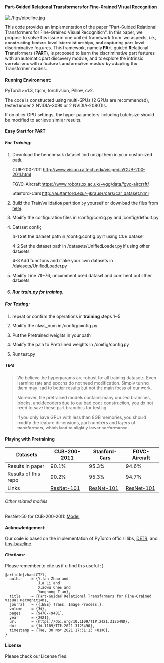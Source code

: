 #### Part-Guided Relational Transformers for Fine-Grained Visual Recognition

![./figs/pipeline.jpg]()

This code provides an implementation of the paper "Part-Guided Relational Transformers for Fine-Grained Visual Recognition".  In this paper, we propose to solve this issue in one unified framework from two aspects, i.e., constructing feature-level interrelationships, and capturing part-level discriminative features. This framework, namely **PA**rt-guided **R**elational **T**ransformers (**PART**), is proposed to learn the discriminative part features with an automatic part discovery module, and to explore the intrinsic correlations with a feature transformation module by adapting the Transformer models.

#### Running Environment:

PyTorch>=1.3, tqdm, torchvsion, Pillow, cv2.

The code is constructed using multi-GPUs (2 GPUs are recommended), tested under 2 NVIDIA-3090 or 2 NVIDIA-2080TIs.

If on other GPU settings, the hyper parameters including batchsize should be modified to achieve similar results.

#### Easy Start for PART

##### For Training:

1. Download the benchmark dataset and unzip them in your customized path.

   CUB-200-2011 http://www.vision.caltech.edu/visipedia/CUB-200-2011.html

   FGVC-Aircraft https://www.robots.ox.ac.uk/~vgg/data/fgvc-aircraft/

   Stanford-Cars http://ai.stanford.edu/~jkrause/cars/car_dataset.html

2. Build the Train/validation partition by yourself or download the files from [here](http://cvteam.net/projects/2021/Gard/dataset_split.zip). 

3. Modify the configuration files in /config/config.py and /config/default.py

4. Dataset config

   4-1 Set the dataset path in /config/config.py  if using CUB dataset

   4-2 Set  the dataset path in /datasets/UnifiedLoader.py if using other datasets

   4-3 Add functions and make your own datasets in  /datasets/UnifiedLoader.py

5. Modify Line 70~76, uncomment used dataset  and comment out other datasets

6. ##### Run train.py for training.

##### For Testing:

1. repeat or confirm the operations in **training** steps 1~5

2. Modify the class_num in /config/config.py

3. Put the Pretrained weights in your path

4. Modify the path to Pretrained weights in /config/config.py

5. Run test.py 



##### TIPs

> We believe the hyperparams are robust for all training datasets. Even learning rate and epochs do not need modification. Simply tuning them may lead to better results but not the main focus of our work.
>
> Moreover, the pretrained models contains many unused branches, blocks, and decoders due to our bad code construction, you do not need to save these part branches for testing. 
>
> If you only have GPUs with less than 8GB memories, you should modify the feature dimensions, part numbers and layers of transformers, which lead to slightly lower performance.

#### Playing with Pretraining

| Datasets             | CUB-200-2011                                                 | Stanford-Cars                                                | FGVC-Aircraft                                                |
| -------------------- | ------------------------------------------------------------ | ------------------------------------------------------------ | ------------------------------------------------------------ |
| Results in paper     | 90.1%                                                        | 95.3%                                                        | 94.6%                                                        |
| Results of this repo | 90.2%                                                        | 95.3%                                                        | 94.7%                                                        |
| Links                | [ResNet-101](https://drive.google.com/file/d/17vnA--_yW__jq1hI0g3JS9pDLcC7rUtP/view?usp=sharing) | [ResNet-101](https://drive.google.com/file/d/1ybaZzXSitOqapchAysLLpqE-NR4odV8U/view?usp=sharing) | [ResNet-101](https://drive.google.com/file/d/1YmCGD0X3fM-wnrFd3Me2u2rPfZvQ_Ai_/view?usp=sharing) |

###### Other related models

ResNet-50 for CUB-200-2011: [Model](https://drive.google.com/file/d/1bi5X0otF214mNizGcjCLbixiE-pHeLCZ/view?usp=sharing)



#### Acknowledgement:

Our code is based on the implementation of PyTorch official libs, [DETR](https://github.com/facebookresearch/detr), and [tiny-baseline](https://github.com/lulujianjie/person-reid-tiny-baseline).

#### Citations:

Please remember to cite us if u find this useful : )

```
@article{zhaoLCT21,
  author    = {Yifan Zhao and
               Jia Li and
               Xiaowu Chen and
               Yonghong Tian},
  title     = {Part-Guided Relational Transformers for Fine-Grained Visual Recognition},
  journal   = {{IEEE} Trans. Image Process.},
  volume    = {30},
  pages     = {9470--9481},
  year      = {2021},
  url       = {https://doi.org/10.1109/TIP.2021.3126490},
  doi       = {10.1109/TIP.2021.3126490},
  timestamp = {Tue, 30 Nov 2021 17:31:13 +0100},
}
```

#### License

Please check our License files.